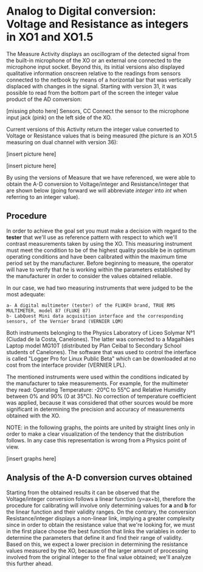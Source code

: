 # Analog to Digital conversion: Voltage and Resistance as integers in XO1 and XO1.5

The Measure Activity displays an oscillogram of the detected signal from the built-in microphone of the XO or an external one connected to the microphone input socket. Beyond this, its initial versions also displayed qualitative information onscreen relative to the readings from sensors connected to the netbook by means of a horizontal bar that was vertically displaced with changes in the signal. Starting with version 31, it was possible to read from the bottom part of the screen the integer value product of the AD conversion:

[missing photo here]
Sensors, CC Connect the sensor to the microphone input jack (pink) on the left side of the XO.

Current versions of this Activity return the integer value converted to Voltage or Resistance values that is being measured (the picture is an XO1.5 measuring on dual channel with version 36):

[insert picture here]

[insert picture here]

By using the versions of Measure that we have referenced, we were able to obtain the A-D conversion to Voltage/integer and Resistance/integer that are shown below (going forward we will abbreviate *integer* into *int* when referring to an integer value).

## Procedure

In order to achieve the goal set you must make a decision with regard to the **tester** that we'll use as reference pattern with respect to which we'll contrast measurements taken by using the XO. This measuring instrument must meet the condition to be of the highest quality possible be in optimum operating conditions and have been calibrated within the maximum time period set by the manufacturer. Before beginning to measure, the operator will have to verify that he is working within the parameters established by the manufacturer in order to consider the values obtained reliable.

In our case, we had two measuring instruments that were judged to be the most adequate:

    a- A digital multimeter (tester) of the FLUKE® brand, TRUE RMS MULTIMETER, model 87 (FLUKE 87)
    b- LabQuest Mini data acquisition interface and the corresponding sensors, of the Vernier brand (VERNIER LQM)

Both instruments belonging to the Physics Laboratory of Liceo Solymar N°1 (Ciudad de la Costa, Canelones). The latter was connected to a Magalhães Laptop model MG10T (distributed by Plan Ceibal to Secondary School students of Canelones). The software that was used to control the interface is called "Logger Pro for Linux Public Beta" which can be downloaded at no cost from the interface provider (VERNIER LPL).

The mentioned instruments were used within the conditions indicated by the manufacturer to take measurements. For example, for the multimeter they read: Operating Temperature: -20°C to 55°C and Relative Humidity between 0% and 90% (0 at 35°C). No correction of temperature coefficient was applied, because it was considered that other sources would be more significant in determining the precision and accuracy of measurements obtained with the XO.

NOTE: in the following graphs, the points are united by straight lines only in order to make a clear visualization of the tendency that the distribution follows. In any case this representation is wrong from a Physics point of view.

[insert graphs here]

## Analysis of the A-D conversion curves obtained

Starting from the obtained results it can be observed that the Voltage/integer conversion follows a linear function (y=ax+b), therefore the procedure for calibrating  will involve only determining values for **a** and **b** for the linear function and their validity ranges. On the contrary, the conversion Resistance/integer displays a non-linear link, implying a greater complexity since in order to obtain the resistance value that we're looking for, we must in the first place choose the best function that links the variables in order to determine the parameters that define it and find their range of validity. Based on this, we expect a lower precision in determining the resistance values measured by the XO, because of the larger amount of processing involved from the original integer to the final value obtained; we'll analyze this further ahead. 
